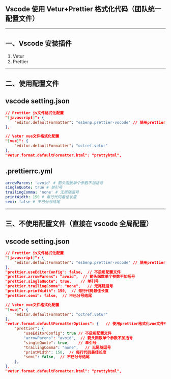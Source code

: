 ## Vscode 使用 Vetur+Prettier 格式化代码（团队统一配置文件）

------



## 一、Vscode 安装插件

1. Vetur
2. Prettier

------



## 二、使用配置文件

## vscode setting.json

```json
// Prettier js文件格式化配置
"[javascript]": {
    "editor.defaultFormatter": "esbenp.prettier-vscode" // 使用prettier格式化js文件
},

// Vetur vue文件格式化配置
"[vue]": {
    "editor.defaultFormatter": "octref.vetur"
},
"vetur.format.defaultFormatter.html": "prettyhtml",
```

## .prettierrc.yml

```yaml
arrowParens: 'avoid' # 箭头函数单个参数不加括号
singleQuote: true # 单引号
trailingComma: 'none' # 无尾随逗号
printWidth: 150 # 每行代码最佳长度
semi: false # 不已分号结尾
```

------



## 三、不使用配置文件（直接在 vscode 全局配置）

## vscode setting.json

```json
// Prettier js文件格式化配置
"[javascript]": {
    "editor.defaultFormatter": "esbenp.prettier-vscode" // 使用prettier格式化js文件
},
"prettier.useEditorConfig": false,  // 不启用配置文件
"prettier.arrowParens": "avoid",  // 箭头函数单个参数不加括号
"prettier.singleQuote": true,    // 单引号
"prettier.trailingComma": "none",   // 无尾随逗号
"prettier.printWidth": 150,  // 每行代码最佳长度
"prettier.semi": false,  // 不已分号结尾

// Vetur vue文件格式化配置
"[vue]": {
    "editor.defaultFormatter": "octref.vetur"
},
"vetur.format.defaultFormatterOptions": {   // 使用prettier格式化vue文件中<script>
    "prettier": {
        "useEditorConfig": true // 不启用配置文件
        "arrowParens": "avoid",  // 箭头函数单个参数不加括号
        "singleQuote": true,    // 单引号
        "trailingComma": "none",   // 无尾随逗号
        "printWidth": 150,  // 每行代码最佳长度
        "semi": false,  // 不已分号结尾
    },
},
"vetur.format.defaultFormatter.html": "prettyhtml",
```
